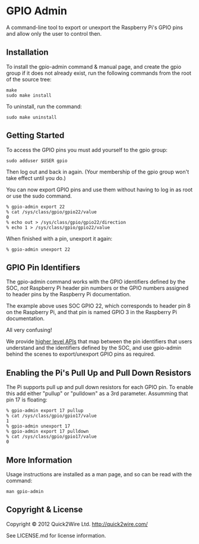 GPIO Admin
==========

A command-line tool to export or unexport the Raspberry Pi's GPIO pins
and allow only the user to control then.


Installation
------------

To install the gpio-admin command & manual page, and create the gpio
group if it does not already exist, run the following commands from the
root of the source tree:

    make
    sudo make install


To uninstall, run the command:

    sudo make uninstall


Getting Started
---------------

To access the GPIO pins you must add yourself to the gpio group:

    sudo adduser $USER gpio
    
Then log out and back in again. (Your membership of the gpio group won't take effect until you do.)

You can now export GPIO pins and use them without having to log in as root or use the sudo command.

    % gpio-admin export 22
    % cat /sys/class/gpio/gpio22/value
    0
    % echo out > /sys/class/gpio/gpio22/direction
    % echo 1 > /sys/class/gpio/gpio22/value
    
When finished with a pin, unexport it again:

    % gpio-admin unexport 22
    

GPIO Pin Identifiers
--------------------

The gpio-admin command works with the GPIO identifiers defined by the SOC, *not* Raspberry Pi 
header pin numbers or the GPIO numbers assigned to header pins by the Raspberry Pi documentation.

The example above uses SOC GPIO 22, which corresponds to header pin 8 on the Raspberry Pi, and that
pin is named GPIO 3 in the Raspberry Pi documentation.

All very confusing!

We provide [higher level APIs](https://github.com/quick2wire/quick2wire-python-api/) that map between the pin identifiers that users understand and the 
identifiers defined by the SOC, and use gpio-admin behind the scenes to export/unexport GPIO pins as
required.

Enabling the Pi's Pull Up and Pull Down Resistors
-------------------------------------------------

The Pi supports pull up and pull down resistors for each GPIO pin. To enable this add either "pullup" or "pulldown" as a 3rd parameter. Assumming that pin 17 is floating:

    % gpio-admin export 17 pullup
    % cat /sys/class/gpio/gpio17/value
    1
    % gpio-admin unexport 17
    % gpio-admin export 17 pulldown
    % cat /sys/class/gpio/gpio17/value
    0


More Information
----------------

Usage instructions are installed as a man page, and so can be read with the command:

    man gpio-admin


Copyright & License
-------------------
       
Copyright © 2012 Quick2Wire Ltd. <http://quick2wire.com/>

See LICENSE.md for license information.
